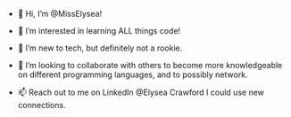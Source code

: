 - 👋 Hi, I’m @MissElysea!

- 👀 I’m interested in learning ALL things code!
- 🌱 I’m new to tech, but definitely not a rookie.
- 💞️ I’m looking to collaborate with others to become more knowledgeable on different programming languages, and to possibly network.
- 📫 Reach out to me on LinkedIn @Elysea Crawford I could use new connections.

<!---
MissElysea/MissElysea is a ✨ special ✨ repository because its `README.md` (this file) appears on your GitHub profile.
You can click the Preview link to take a look at your changes.
--->
